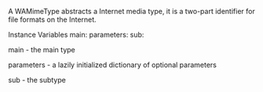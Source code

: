 A WAMimeType abstracts a Internet media type, it is a two-part identifier for file formats on the Internet.

Instance Variables
	main:		<String>
	parameters:		<WASmallDictionary>
	sub:		<String>

main
	- the main type

parameters
	- a lazily initialized dictionary of optional parameters

sub
	- the subtype
